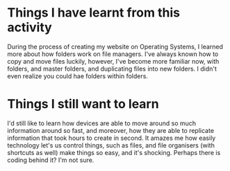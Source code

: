 # Things I have learnt from this activity

During the process of creating my website on Operating Systems, I learned more about how folders work on file managers. I've always known how to copy and move files luckily, however, I've become more familiar now, with folders, and master folders, and duplicating files into new folders. I didn't even realize you could hae folders within folders. 

# Things I still want to learn

I'd still like to learn how devices are able to move around so much information around so fast, and moreover, how they are able to replicate information that took hours to create in second. It amazes me how easily technology let's us control things, such as files, and file organisers (with shortcuts as well) make things so easy, and it's shocking. Perhaps there is coding behind it? I'm not sure. 
